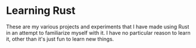 # Learning Rust

These are my various projects and experiments that I have made using Rust in an attempt to familiarize myself with it. I have no particular reason to learn it, other than it's just fun to learn new things.